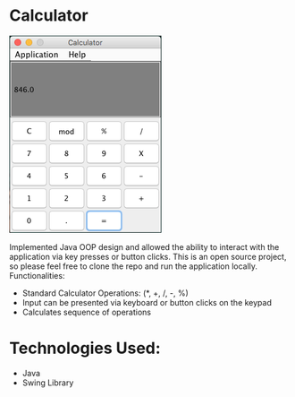 # Calculator

![Repo Image](img/calc.png "Screenshot of App")

Implemented Java OOP design and allowed the ability to interact with the application via key presses or button clicks. This is an open source project, so please feel free to clone the repo and run the application locally.
<br/>
Functionalities:
- Standard Calculator Operations: (*, +, /, -, %)
- Input can be presented via keyboard or button clicks on the keypad
- Calculates sequence of operations

# Technologies Used:
- Java
- Swing Library
